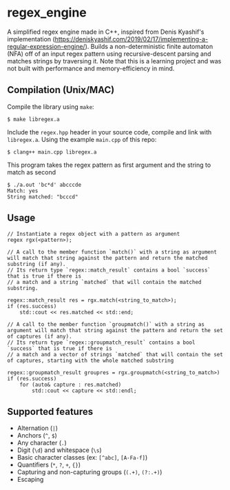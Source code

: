 # regex_engine

A simplified regex engine made in C++, inspired from Denis Kyashif's implementation (https://deniskyashif.com/2019/02/17/implementing-a-regular-expression-engine/). Builds a non-deterministic finite automaton (NFA) off of an input regex pattern using recursive-descent parsing and matches strings by traversing it.
Note that this is a learning project and was not built with performance and memory-efficiency in mind.

## Compilation (Unix/MAC)

Compile the library using `make`:
```
$ make libregex.a
```

Include the `regex.hpp` header in your source code, compile and link with `libregex.a`.
Using the example `main.cpp` of this repo:

```
$ clang++ main.cpp libregex.a
```

This program takes the regex pattern as first argument and the string to match as second
```
$ ./a.out 'bc*d' abcccde
Match: yes
String matched: "bcccd"
```

## Usage

```
// Instantiate a regex object with a pattern as argument
regex rgx(<pattern>);

// A call to the member function `match()` with a string as argument will match that string against the pattern and return the matched substring (if any).
// Its return type `regex::match_result` contains a bool `success` that is true if there is
// a match and a string `matched` that will contain the matched substring.

regex::match_result res = rgx.match(<string_to_match>);
if (res.success)
	std::cout << res.matched << std::end;

// A call to the member function `groupmatch()` with a string as argument will match that string against the pattern and return the set of captures (if any).
// Its return type `regex::groupmatch_result` contains a bool `success` that is true if there is
// a match and a vector of strings `matched` that will contain the set of captures, starting with the whole matched substring

regex::groupmatch_result groupres = rgx.groupmatch(<string_to_match>)
if (res.success)
	for (auto& capture : res.matched)
		std::cout << capture << std::endl;

```

## Supported features

* Alternation (`|`)
* Anchors (`^`, `$`)
* Any character (`.`)
* Digit (`\d`) and whitespace (`\s`)
* Basic character classes (ex: `[^abc]`, `[A-Fa-f]`)
* Quantifiers (`*`, `?`, `+`, `{}`)
* Capturing and non-capturing groups (`(.+)`, `(?:.+)`)
* Escaping
